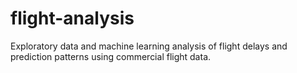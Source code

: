# flight-analysis
Exploratory data and machine learning analysis of flight delays and prediction patterns using commercial flight data.

